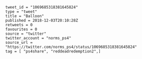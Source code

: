 ```
tweet_id = "1069685318381645824"
type = "tweet"
title = "Balloon"
published = 2018-12-03T20:10:28Z
retweets = 0
favourites = 0
source = "twitter"
twitter_account = "norms_ps4"
source_url = "https://twitter.com/norms_ps4/status/1069685318381645824"
tag = [ "ps4share", "reddeadredemption2",]
```

<p class='image'><img src='http://mnf.m17s.net/2018/12/03/DthJIFRWwAE-TH7.jpg' alt=''></p>

